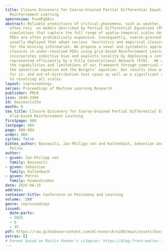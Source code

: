 ```yaml
---
title: Closure Discovery for Coarse-Grained Partial Differential Equations Using Grid-based
  Reinforcement Learning
openreview: Pve4Pg0A1v
abstract: Reliable predictions of critical phenomena, such as weather, wildfires and  epidemics
  often rely  on models described by Partial Differential Equations (PDEs). However,
  simulations that capture the full range of spatio-temporal scales described by such
  PDEs are often prohibitively expensive. Consequently, coarse-grained simulations  are
  usually deployed that adopt various  heuristics and empirical closure terms to account
  for the missing information. We propose a novel and systematic approach for identifying
  closures in under-resolved PDEs using grid-based Reinforcement Learning. This formulation
  incorporates inductive bias and exploits locality by deploying a central policy
  represented efficiently by a Fully Convolutional Network (FCN).  We demonstrate
  the capabilities and limitations of our framework through numerical solutions of
  the advection equation and the Burgers’ equation. Our results show accurate predictions
  for in- and out-of-distribution test cases as well as a significant speedup compared
  to resolving all scales.
layout: inproceedings
series: Proceedings of Machine Learning Research
publisher: PMLR
issn: 2640-3498
id: bassewitz25a
month: 0
tex_title: Closure Discovery for Coarse-Grained Partial Differential Equations Using
  Grid-based Reinforcement Learning
firstpage: 960
lastpage: 984
page: 960-984
order: 960
cycles: false
bibtex_author: Bassewitz, Jan-Philipp von and Kaltenbach, Sebastian and Koumoutsakos,
  Petros
author:
- given: Jan-Philipp von
  family: Bassewitz
- given: Sebastian
  family: Kaltenbach
- given: Petros
  family: Koumoutsakos
date: 2025-06-15
address:
container-title: Conference on Parsimony and Learning
volume: '280'
genre: inproceedings
issued:
  date-parts:
  - 2025
  - 6
  - 15
pdf: https://raw.githubusercontent.com/mlresearch/v280/main/assets/bassewitz25a/bassewitz25a.pdf
extras: []
# Format based on Martin Fenner's citeproc: https://blog.front-matter.io/posts/citeproc-yaml-for-bibliographies/
---
```

